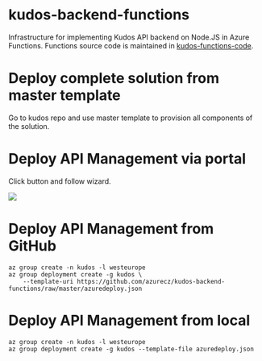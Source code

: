 # kudos-backend-functions
Infrastructure for implementing Kudos API backend on Node.JS in Azure Functions. Functions source code is maintained in [kudos-functions-code](https://github.com/azurecz/kudos-functions-code).

# Deploy complete solution from master template
Go to kudos repo and use master template to provision all components of the solution.

# Deploy API Management via portal
Click button and follow wizard.

<a href="https://portal.azure.com/#create/Microsoft.Template/uri/https%3A%2F%2Fgithub.com%2Fazurecz%2Fkudos-backend-fnctions%2Fraw%2Fmaster%2Fazuredeploy.json" target="_blank">
    <img src="http://azuredeploy.net/deploybutton.png"/>
</a>

# Deploy API Management from GitHub
```
az group create -n kudos -l westeurope
az group deployment create -g kudos \
    --template-uri https://github.com/azurecz/kudos-backend-functions/raw/master/azuredeploy.json
```

# Deploy API Management from local
```
az group create -n kudos -l westeurope
az group deployment create -g kudos --template-file azuredeploy.json
```